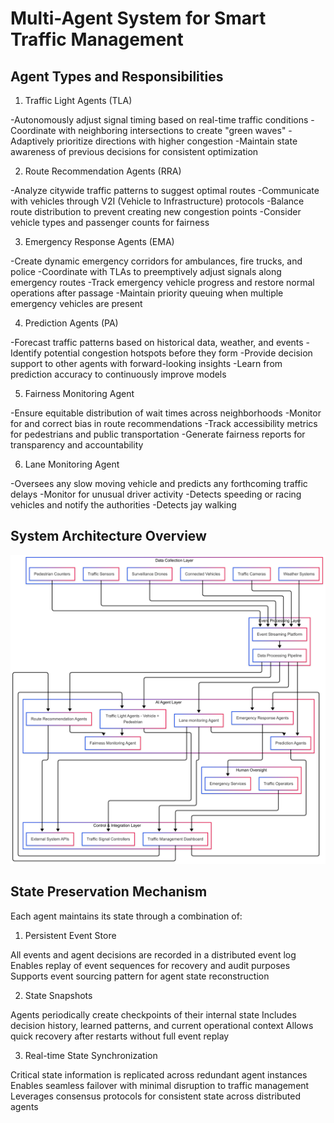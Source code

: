 # **Multi-Agent System for Smart Traffic Management**

## Agent Types and Responsibilities

1. Traffic Light Agents (TLA)

-Autonomously adjust signal timing based on real-time traffic conditions
-Coordinate with neighboring intersections to create "green waves"
-Adaptively prioritize directions with higher congestion
-Maintain state awareness of previous decisions for consistent optimization


2. Route Recommendation Agents (RRA)

-Analyze citywide traffic patterns to suggest optimal routes
-Communicate with vehicles through V2I (Vehicle to Infrastructure) protocols
-Balance route distribution to prevent creating new congestion points
-Consider vehicle types and passenger counts for fairness


3. Emergency Response Agents (EMA)

-Create dynamic emergency corridors for ambulances, fire trucks, and police
-Coordinate with TLAs to preemptively adjust signals along emergency routes
-Track emergency vehicle progress and restore normal operations after passage
-Maintain priority queuing when multiple emergency vehicles are present


4. Prediction Agents (PA)

-Forecast traffic patterns based on historical data, weather, and events
-Identify potential congestion hotspots before they form
-Provide decision support to other agents with forward-looking insights
-Learn from prediction accuracy to continuously improve models


5. Fairness Monitoring Agent

-Ensure equitable distribution of wait times across neighborhoods
-Monitor for and correct bias in route recommendations
-Track accessibility metrics for pedestrians and public transportation
-Generate fairness reports for transparency and accountability

6. Lane Monitoring Agent

-Oversees any slow moving vehicle and predicts any forthcoming traffic delays
-Monitor for unusual driver activity
-Detects speeding or racing vehicles and notify the authorities
-Detects jay walking

## System Architecture Overview

![System Architecture Overview](SystemArchitectureOverview.png)

## State Preservation Mechanism

Each agent maintains its state through a combination of:

1. Persistent Event Store

All events and agent decisions are recorded in a distributed event log
Enables replay of event sequences for recovery and audit purposes
Supports event sourcing pattern for agent state reconstruction


2. State Snapshots

Agents periodically create checkpoints of their internal state
Includes decision history, learned patterns, and current operational context
Allows quick recovery after restarts without full event replay


3. Real-time State Synchronization

Critical state information is replicated across redundant agent instances
Enables seamless failover with minimal disruption to traffic management
Leverages consensus protocols for consistent state across distributed agents



